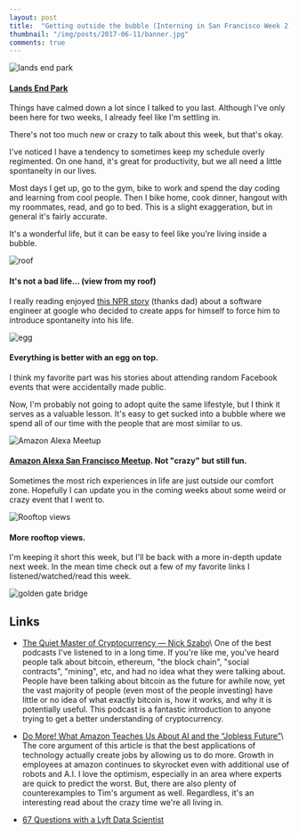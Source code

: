 ```yaml
---
layout: post
title:  "Getting outside the bubble (Interning in San Francisco Week 2)"
thumbnail: "/img/posts/2017-06-11/banner.jpg"
comments: true
---
```


[banner]:/img/posts/2017-06-11/banner.jpg
[alexa]:/img/posts/2017-06-11/alexa.jpg
[bridge]:/img/posts/2017-06-11/bridge.jpg
[egg]:/img/posts/2017-06-11/egg.jpg
[roof]:/img/posts/2017-06-11/roof.jpg
[roof2]:/img/posts/2017-06-11/roof2.jpg

![lands end park][banner]
#### [Lands End Park](https://www.nps.gov/goga/planyourvisit/landsend.htm)
Things have calmed down a lot since I talked to you last.  Although I've only been here for two weeks, I already feel like I'm settling in.

There's not too much new or crazy to talk about this week, but that's okay.

I've noticed I have a tendency to sometimes keep my schedule overly regimented.  On one hand, it's great for productivity, but we all need a little spontaneity in our lives.

Most days I get up, go to the gym, bike to work and spend the day coding and learning from cool people.  Then I bike home, cook dinner, hangout with my roommates, read, and go to bed.  This is a slight exaggeration, but in general it's fairly accurate.

It's a wonderful life, but it can be easy to feel like you're living inside a bubble.

![roof][roof]
#### It's not a bad life... (view from my roof)

I really reading enjoyed [this NPR story](http://www.npr.org/sections/alltechconsidered/2017/06/08/531796329/eager-to-burst-his-own-bubble-a-techie-made-apps-to-randomize-his-life) (thanks dad) about a software engineer at google who decided to create apps for himself to force him to introduce spontaneity into his life.

![egg][egg]
#### Everything is better with an egg on top.

I think my favorite part was his stories about attending random Facebook events that were accidentally made public.

Now, I'm probably not going to adopt quite the same lifestyle, but I think it serves as a valuable lesson.  It's easy to get sucked into a bubble where we spend all of our time with the people that are most similar to us.

![Amazon Alexa Meetup][Alexa]
#### [Amazon Alexa San Francisco Meetup](https://www.meetup.com/SF-Amazon-Alexa/events/239733405/?comment_table_id=252723127&comment_table_name=reply).  Not "crazy" but still fun.

Sometimes the most rich experiences in life are just outside our comfort zone.  Hopefully I can update you in the coming weeks about some weird or crazy event that I went to.

![Rooftop views][roof2]
#### More rooftop views.

I'm keeping it short this week, but I'll be back with a more in-depth update next week.  In the mean time check out a few of my favorite links I listened/watched/read this week.

![golden gate bridge][bridge]

## Links

* [The Quiet Master of Cryptocurrency — Nick Szabo](http://tim.blog/2017/06/04/nick-szabo/)\\
One of the best podcasts I've listened to in a long time.  If you're like me, you've heard people talk about bitcoin, ethereum, "the block chain", "social contracts", "mining", etc, and had no idea what they were talking about.  People have been talking about bitcoin as the future for awhile now, yet the vast majority of people (even most of the people investing) have little or no idea of what exactly bitcoin is, how it works, and why it is potentially useful.  This podcast is a fantastic introduction to anyone trying to get a better understanding of cryptocurrency.

* [Do More! What Amazon Teaches Us About AI and the “Jobless Future”](https://medium.com/the-wtf-economy/do-more-what-amazon-teaches-us-about-ai-and-the-jobless-future-8051b19a66a)\\
The core argument of this article is that the best applications of technology actually create jobs by allowing us to do more.  Growth in employees at amazon continues to skyrocket even with additional use of robots and A.I.  I love the optimism, especially in an area where experts are quick to predict the worst. But, there are also plenty of counterexamples to Tim's argument as well.  Regardless, it's an interesting read about the crazy time we're all living in.

* [67 Questions with a Lyft Data Scientist](https://www.youtube.com/watch?v=oqifKYx3gc4&t=90s)
